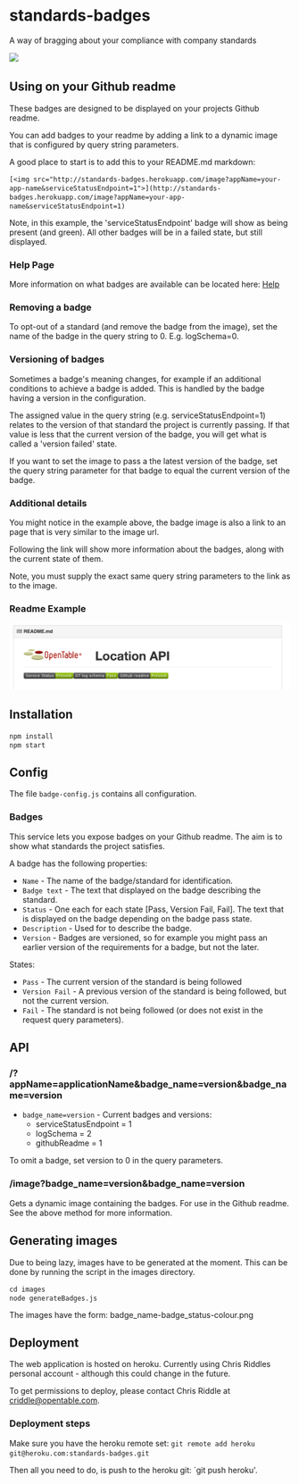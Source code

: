 # standards-badges

A way of bragging about your compliance with company standards

[<img src="http://standards-badges.herokuapp.com/image?appName=standards-badges&serviceStatusEndpoint=0&logSchema=0&githubReadme=1">](http://standards-badges.herokuapp.com/image?appName=standards-badges&serviceStatusEndpoint=0&logSchema=0&githubReadme=1)

## Using on your Github readme

These badges are designed to be displayed on your projects Github readme.
 
You can add badges to your readme by adding a link to a dynamic image that is configured by query string parameters.
 
A good place to start is to add this to your README.md markdown:

```
[<img src="http://standards-badges.herokuapp.com/image?appName=your-app-name&serviceStatusEndpoint=1">](http://standards-badges.herokuapp.com/image?appName=your-app-name&serviceStatusEndpoint=1)
```

Note, in this example, the 'serviceStatusEndpoint' badge will show as being present (and green). All other badges will be in a failed state, but still displayed.

### Help Page

More information on what badges are available can be located here: [Help](http://standards-badges.herokuapp.com/help)

### Removing a badge

To opt-out of a standard (and remove the badge from the image), set the name of the badge in the query string to 0. E.g. logSchema=0.

### Versioning of badges

Sometimes a badge's meaning changes, for example if an additional conditions to achieve a badge is added.
This is handled by the badge having a version in the configuration.

The assigned value in the query string (e.g. serviceStatusEndpoint=1) relates to the version of that standard the project is currently passing.
If that value is less that the current version of the badge, you will get what is called a 'version failed' state.

If you want to set the image to pass a the latest version of the badge, set the query string parameter for that badge to equal the current version of the badge.

### Additional details

You might notice in the example above, the badge image is also a link to an page that is very similar to the image url.

Following the link will show more information about the badges, along with the current state of them.

Note, you must supply the exact same query string parameters to the link as to the image.

### Readme Example

![Badge Status Example](docs/images/example1.png)

## Installation

```
npm install
npm start
```

## Config

The file `badge-config.js` contains all configuration.

### Badges

This service lets you expose badges on your Github readme. The aim is to show what standards the project satisfies.

A badge has the following properties:
* `Name` - The name of the badge/standard for identification.
* `Badge text` - The text that displayed on the badge describing the standard.
* `Status`  - One each for each state [Pass, Version Fail, Fail]. The text that is displayed on the badge depending on the badge pass state. 
* `Description` - Used for to describe the badge.
* `Version` - Badges are versioned, so for example you might pass an earlier version of the requirements for a badge, but not the later.

States:
* `Pass` - The current version of the standard is being followed
* `Version Fail` - A previous version of the standard is being followed, but not the current version.
* `Fail` - The standard is not being followed (or does not exist in the request query parameters).

## API

### /?appName=applicationName&badge_name=version&badge_name=version

* `badge_name=version` - Current badges and versions:
  * serviceStatusEndpoint = 1
  * logSchema = 2
  * githubReadme = 1

To omit a badge, set version to 0 in the query parameters.

### /image?badge_name=version&badge_name=version

Gets a dynamic image containing the badges. For use in the Github readme. See the above method for more information.

## Generating images

Due to being lazy, images have to be generated at the moment. This can be done by running the script in the images directory.

```
cd images
node generateBadges.js
```

The images have the form: badge_name-badge_status-colour.png

## Deployment

The web application is hosted on heroku. Currently using Chris Riddles personal account - although this could change in the future.

To get permissions to deploy, please contact Chris Riddle at criddle@opentable.com.

### Deployment steps

Make sure you have the heroku remote set: `git remote add heroku git@heroku.com:standards-badges.git`

Then all you need to do, is push to the heroku git: `git push heroku'.

